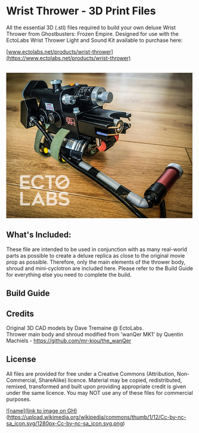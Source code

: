 # Wrist Thrower - 3D Print Files

All the essential 3D (.stl) files required to build your own deluxe Wrist Thrower from Ghostbusters: Frozen Empire. Designed for use with the EctoLabs Wrist Thrower Light and Sound Kit available to purchase here:

[www.ectolabs.net/products/wrist-thrower](https://www.ectolabs.net/products/wrist-thrower)

\
![Wrist Thrower](https://github.com/EctoLabs/wrist-thrower/blob/main/wrist-thrower.jpg)
  
  
## What's Included:

These file are intended to be used in conjunction with as many real-world parts as possible to create a deluxe replica as close to the original movie prop as possible. Therefore, only the main elements of the thrower body, shroud and mini-cyclotron are included here. Please refer to the Build Guide for everything else you need to complete the build. 

## Build Guide

## Credits

Original 3D CAD models by Dave Tremaine @ EctoLabs.\
Thrower main body and shroud modified from 'wanQer MK1' by Quentin Machiels - https://github.com/mr-kiou/the_wanQer



## License

All files are provided for free under a Creative Commons (Attribution, Non-Commercial, ShareAlike) licence. Material may be copied, redistributed, remixed, transformed and built upon providing appropriate credit is given under the same licence. You may NOT use any of these files for commercial purposes.

[![name](link to image on GH)]([https://creativecommons.org/licenses/by-nc-sa/4.0/])(https://upload.wikimedia.org/wikipedia/commons/thumb/1/12/Cc-by-nc-sa_icon.svg/1280px-Cc-by-nc-sa_icon.svg.png)
